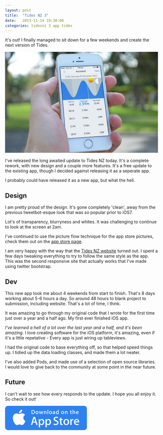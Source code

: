 ```yaml
---
layout: post
title:  "Tides NZ 3"
date:   2013-11-14 19:30:00
categories: tidesnz 3 app tides
---
```


It's out! I finally managed to sit down for a few weekends and create the next version of Tides.

![Tides NZ Hand Shot](./tides-nz-3-hand.jpg "Tides NZ Hand")

I've released the long awaited update to Tides NZ today. It's a complete rework, with new design and a couple more features. It's a free update to the existing app, though I decided against releasing it as a seperate app.

I probably could have released it as a new app, but what the hell.

## Design
I am pretty proud of the design. It's gone completely 'clean', away from the previous tweetbot-esque look that was so popular prior to iOS7. 

Lot's of transparency, blurryness and whites. It was challenging to continue to look at the screen at 2am.

I've continued to use the picture flow technique for the app store pictures, check them out on the [app store page](https://itunes.apple.com/nz/app/tides-nz/id521561961?mt=8).

I am very happy with the way that the [Tides NZ website](http://tidesapp.co.nz) turned out. I spent a few days tweaking everything to try to follow the same style as the app. This was the second responsive site that actually works that I've made using twitter bootstrap.

## Dev

This new app took me about 4 weekends from start to finish. That's 8 days working about 5-6 hours a day. So around 48 hours to blank project to submission, including website. That's a lot of time, I think.

It was amazing to go through my original code that I wrote for the first time just over a year and a half ago. My first ever finished iOS app.

<em>I've learned a hell of a lot over the last year and a half, and it's been amazing.</em> I love creating software for the iOS platform, it's amazing, even if it's a little repetative - Every app is just wiring up tableviews.

I had the original code to base everything off, so that helped speed things up. I tidied up the data loading classes, and made them a lot neater. 

I've also added Pods, and made use of a selection of open source libraries. I would love to give back to the community at some point in the near future.

## Future

I can't wait to see how every responds to the update. I hope you all enjoy it. So check it out!

[<img src="/img/tides-nz-3-appstore.svg" style="padding-left:auto; padding-right:auto;">](https://itunes.apple.com/nz/app/tides-nz/id521561961?mt=8)
